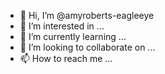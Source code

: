 - 👋 Hi, I’m @amyroberts-eagleeye
- 👀 I’m interested in ...
- 🌱 I’m currently learning ...
- 💞️ I’m looking to collaborate on ...
- 📫 How to reach me ...

<!---
amyroberts-eagleeye/amyroberts-eagleeye is a ✨ special ✨ repository because its `README.md` (this file) appears on your GitHub profile.
You can click the Preview link to take a look at your changes.
--->
